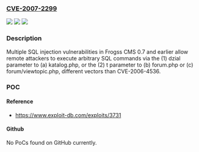 ### [CVE-2007-2299](https://cve.mitre.org/cgi-bin/cvename.cgi?name=CVE-2007-2299)
![](https://img.shields.io/static/v1?label=Product&message=n%2Fa&color=blue)
![](https://img.shields.io/static/v1?label=Version&message=n%2Fa&color=blue)
![](https://img.shields.io/static/v1?label=Vulnerability&message=n%2Fa&color=brighgreen)

### Description

Multiple SQL injection vulnerabilities in Frogss CMS 0.7 and earlier allow remote attackers to execute arbitrary SQL commands via the (1) dzial parameter to (a) katalog.php, or the (2) t parameter to (b) forum.php or (c) forum/viewtopic.php, different vectors than CVE-2006-4536.

### POC

#### Reference
- https://www.exploit-db.com/exploits/3731

#### Github
No PoCs found on GitHub currently.

